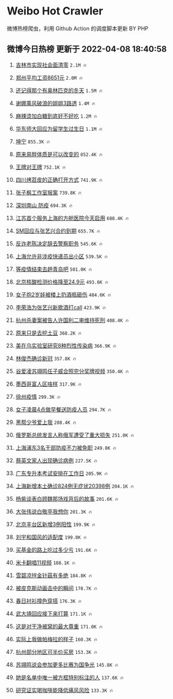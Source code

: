 # Weibo Hot Crawler 



微博热榜爬虫，利用 Github Action 的调度脚本更新 BY PHP 


## 微博今日热榜 更新于 2022-04-08 18:40:58 
1. [吉林市实现社会面清零](https://s.weibo.com/weibo?q=%23%E5%90%89%E6%9E%97%E5%B8%82%E5%AE%9E%E7%8E%B0%E7%A4%BE%E4%BC%9A%E9%9D%A2%E6%B8%85%E9%9B%B6%23&Refer=top) `2.1M 🔥` 

1. [郑州平均工资8651元](https://s.weibo.com/weibo?q=%23%E9%83%91%E5%B7%9E%E5%B9%B3%E5%9D%87%E5%B7%A5%E8%B5%848651%E5%85%83%23&Refer=top) `2.0M 🔥` 

1. [还记得那个有奥林匹克的冬天](https://s.weibo.com/weibo?q=%23%E8%BF%98%E8%AE%B0%E5%BE%97%E9%82%A3%E4%B8%AA%E6%9C%89%E5%A5%A5%E6%9E%97%E5%8C%B9%E5%85%8B%E7%9A%84%E5%86%AC%E5%A4%A9%23&Refer=top) `1.5M 🔥` 

1. [谢娜乘风破浪的姐姐3路透](https://s.weibo.com/weibo?q=%23%E8%B0%A2%E5%A8%9C%E4%B9%98%E9%A3%8E%E7%A0%B4%E6%B5%AA%E7%9A%84%E5%A7%90%E5%A7%903%E8%B7%AF%E9%80%8F%23&Refer=top) `1.4M 🔥` 

1. [麻辣烫加白糖到底好不好吃](https://s.weibo.com/weibo?q=%23%E9%BA%BB%E8%BE%A3%E7%83%AB%E5%8A%A0%E7%99%BD%E7%B3%96%E5%88%B0%E5%BA%95%E5%A5%BD%E4%B8%8D%E5%A5%BD%E5%90%83%23&Refer=top) `1.2M 🔥` 

1. [华东师大回应为留学生过生日](https://s.weibo.com/weibo?q=%23%E5%8D%8E%E4%B8%9C%E5%B8%88%E5%A4%A7%E5%9B%9E%E5%BA%94%E4%B8%BA%E7%95%99%E5%AD%A6%E7%94%9F%E8%BF%87%E7%94%9F%E6%97%A5%23&Refer=top) `1.1M 🔥` 

1. [坤宁](https://s.weibo.com/weibo?q=%E5%9D%A4%E5%AE%81&Refer=top) `855.3K 🔥` 

1. [原来易胖体质是可以改变的](https://s.weibo.com/weibo?q=%23%E5%8E%9F%E6%9D%A5%E6%98%93%E8%83%96%E4%BD%93%E8%B4%A8%E6%98%AF%E5%8F%AF%E4%BB%A5%E6%94%B9%E5%8F%98%E7%9A%84%23&Refer=top) `852.4K 🔥` 

1. [王牌对王牌](https://s.weibo.com/weibo?q=%23%E7%8E%8B%E7%89%8C%E5%AF%B9%E7%8E%8B%E7%89%8C%23&Refer=top) `752.1K 🔥` 

1. [四川烤苕皮的正确打开方式](https://s.weibo.com/weibo?q=%23%E5%9B%9B%E5%B7%9D%E7%83%A4%E8%8B%95%E7%9A%AE%E7%9A%84%E6%AD%A3%E7%A1%AE%E6%89%93%E5%BC%80%E6%96%B9%E5%BC%8F%23&Refer=top) `741.9K 🔥` 

1. [张子枫工作室报案](https://s.weibo.com/weibo?q=%23%E5%BC%A0%E5%AD%90%E6%9E%AB%E5%B7%A5%E4%BD%9C%E5%AE%A4%E6%8A%A5%E6%A1%88%23&Refer=top) `739.8K 🔥` 

1. [深圳南山 防疫](https://s.weibo.com/weibo?q=%E6%B7%B1%E5%9C%B3%E5%8D%97%E5%B1%B1%20%E9%98%B2%E7%96%AB&Refer=top) `694.3K 🔥` 

1. [江苏首个服务上海的方舱医院今天启用](https://s.weibo.com/weibo?q=%23%E6%B1%9F%E8%8B%8F%E9%A6%96%E4%B8%AA%E6%9C%8D%E5%8A%A1%E4%B8%8A%E6%B5%B7%E7%9A%84%E6%96%B9%E8%88%B1%E5%8C%BB%E9%99%A2%E4%BB%8A%E5%A4%A9%E5%90%AF%E7%94%A8%23&Refer=top) `688.4K 🔥` 

1. [SM回应与张艺兴合约到期](https://s.weibo.com/weibo?q=%23SM%E5%9B%9E%E5%BA%94%E4%B8%8E%E5%BC%A0%E8%89%BA%E5%85%B4%E5%90%88%E7%BA%A6%E5%88%B0%E6%9C%9F%23&Refer=top) `655.7K 🔥` 

1. [反诈老陈决定辞去警察职务](https://s.weibo.com/weibo?q=%23%E5%8F%8D%E8%AF%88%E8%80%81%E9%99%88%E5%86%B3%E5%AE%9A%E8%BE%9E%E5%8E%BB%E8%AD%A6%E5%AF%9F%E8%81%8C%E5%8A%A1%23&Refer=top) `545.6K 🔥` 

1. [上海允许非涉疫快递员出小区](https://s.weibo.com/weibo?q=%23%E4%B8%8A%E6%B5%B7%E5%85%81%E8%AE%B8%E9%9D%9E%E6%B6%89%E7%96%AB%E5%BF%AB%E9%80%92%E5%91%98%E5%87%BA%E5%B0%8F%E5%8C%BA%23&Refer=top) `539.5K 🔥` 

1. [等疫情结束去趟青岛吧](https://s.weibo.com/weibo?q=%23%E7%AD%89%E7%96%AB%E6%83%85%E7%BB%93%E6%9D%9F%E5%8E%BB%E8%B6%9F%E9%9D%92%E5%B2%9B%E5%90%A7%23&Refer=top) `501.0K 🔥` 

1. [北京核酸检测价格降至24.9元](https://s.weibo.com/weibo?q=%23%E5%8C%97%E4%BA%AC%E6%A0%B8%E9%85%B8%E6%A3%80%E6%B5%8B%E4%BB%B7%E6%A0%BC%E9%99%8D%E8%87%B324.9%E5%85%83%23&Refer=top) `493.6K 🔥` 

1. [女子抱2岁娃被楼上扔酒瓶砸伤](https://s.weibo.com/weibo?q=%23%E5%A5%B3%E5%AD%90%E6%8A%B12%E5%B2%81%E5%A8%83%E8%A2%AB%E6%A5%BC%E4%B8%8A%E6%89%94%E9%85%92%E7%93%B6%E7%A0%B8%E4%BC%A4%23&Refer=top) `484.6K 🔥` 

1. [李荣浩为张艺兴新歌酒打call](https://s.weibo.com/weibo?q=%23%E6%9D%8E%E8%8D%A3%E6%B5%A9%E4%B8%BA%E5%BC%A0%E8%89%BA%E5%85%B4%E6%96%B0%E6%AD%8C%E9%85%92%E6%89%93call%23&Refer=top) `423.9K 🔥` 

1. [杭州杀妻案被告人许国利二审维持死刑](https://s.weibo.com/weibo?q=%23%E6%9D%AD%E5%B7%9E%E6%9D%80%E5%A6%BB%E6%A1%88%E8%A2%AB%E5%91%8A%E4%BA%BA%E8%AE%B8%E5%9B%BD%E5%88%A9%E4%BA%8C%E5%AE%A1%E7%BB%B4%E6%8C%81%E6%AD%BB%E5%88%91%23&Refer=top) `408.4K 🔥` 

1. [原来只是去挖土豆](https://s.weibo.com/weibo?q=%23%E5%8E%9F%E6%9D%A5%E5%8F%AA%E6%98%AF%E5%8E%BB%E6%8C%96%E5%9C%9F%E8%B1%86%23&Refer=top) `368.2K 🔥` 

1. [美在乌实验室研究8种烈性传染病](https://s.weibo.com/weibo?q=%23%E7%BE%8E%E5%9C%A8%E4%B9%8C%E5%AE%9E%E9%AA%8C%E5%AE%A4%E7%A0%94%E7%A9%B68%E7%A7%8D%E7%83%88%E6%80%A7%E4%BC%A0%E6%9F%93%E7%97%85%23&Refer=top) `366.9K 🔥` 

1. [林俊杰确诊新冠](https://s.weibo.com/weibo?q=%23%E6%9E%97%E4%BF%8A%E6%9D%B0%E7%A1%AE%E8%AF%8A%E6%96%B0%E5%86%A0%23&Refer=top) `357.8K 🔥` 

1. [谷爱凌苏翊鸣任子威合照完分奖牌视频](https://s.weibo.com/weibo?q=%23%E8%B0%B7%E7%88%B1%E5%87%8C%E8%8B%8F%E7%BF%8A%E9%B8%A3%E4%BB%BB%E5%AD%90%E5%A8%81%E5%90%88%E7%85%A7%E5%AE%8C%E5%88%86%E5%A5%96%E7%89%8C%E8%A7%86%E9%A2%91%23&Refer=top) `350.4K 🔥` 

1. [墨西哥富人区啥样](https://s.weibo.com/weibo?q=%E5%A2%A8%E8%A5%BF%E5%93%A5%E5%AF%8C%E4%BA%BA%E5%8C%BA%E5%95%A5%E6%A0%B7&Refer=top) `317.9K 🔥` 

1. [徐州疫情](https://s.weibo.com/weibo?q=%23%E5%BE%90%E5%B7%9E%E7%96%AB%E6%83%85%23&Refer=top) `299.3K 🔥` 

1. [女子凌晨4点做早餐送防疫人员](https://s.weibo.com/weibo?q=%23%E5%A5%B3%E5%AD%90%E5%87%8C%E6%99%A84%E7%82%B9%E5%81%9A%E6%97%A9%E9%A4%90%E9%80%81%E9%98%B2%E7%96%AB%E4%BA%BA%E5%91%98%23&Refer=top) `294.7K 🔥` 

1. [黑帮少爷爱上我](https://s.weibo.com/weibo?q=%E9%BB%91%E5%B8%AE%E5%B0%91%E7%88%B7%E7%88%B1%E4%B8%8A%E6%88%91&Refer=top) `288.4K 🔥` 

1. [俄罗斯总统发言人称俄军遭受了重大损失](https://s.weibo.com/weibo?q=%23%E4%BF%84%E7%BD%97%E6%96%AF%E6%80%BB%E7%BB%9F%E5%8F%91%E8%A8%80%E4%BA%BA%E7%A7%B0%E4%BF%84%E5%86%9B%E9%81%AD%E5%8F%97%E4%BA%86%E9%87%8D%E5%A4%A7%E6%8D%9F%E5%A4%B1%23&Refer=top) `251.0K 🔥` 

1. [上海浦东3名干部防疫不力被免职](https://s.weibo.com/weibo?q=%23%E4%B8%8A%E6%B5%B7%E6%B5%A6%E4%B8%9C3%E5%90%8D%E5%B9%B2%E9%83%A8%E9%98%B2%E7%96%AB%E4%B8%8D%E5%8A%9B%E8%A2%AB%E5%85%8D%E8%81%8C%23&Refer=top) `249.8K 🔥` 

1. [蔡英文家人出现确诊病例](https://s.weibo.com/weibo?q=%23%E8%94%A1%E8%8B%B1%E6%96%87%E5%AE%B6%E4%BA%BA%E5%87%BA%E7%8E%B0%E7%A1%AE%E8%AF%8A%E7%97%85%E4%BE%8B%23&Refer=top) `227.5K 🔥` 

1. [广东专升本考试安排在工作日](https://s.weibo.com/weibo?q=%E5%B9%BF%E4%B8%9C%E4%B8%93%E5%8D%87%E6%9C%AC%E8%80%83%E8%AF%95%E5%AE%89%E6%8E%92%E5%9C%A8%E5%B7%A5%E4%BD%9C%E6%97%A5&Refer=top) `205.9K 🔥` 

1. [上海新增本土确诊824例无症状20398例](https://s.weibo.com/weibo?q=%23%E4%B8%8A%E6%B5%B7%E6%96%B0%E5%A2%9E%E6%9C%AC%E5%9C%9F%E7%A1%AE%E8%AF%8A824%E4%BE%8B%E6%97%A0%E7%97%87%E7%8A%B620398%E4%BE%8B%23&Refer=top) `204.1K 🔥` 

1. [杨紫谈表白顾魏那场戏背后的故事](https://s.weibo.com/weibo?q=%23%E6%9D%A8%E7%B4%AB%E8%B0%88%E8%A1%A8%E7%99%BD%E9%A1%BE%E9%AD%8F%E9%82%A3%E5%9C%BA%E6%88%8F%E8%83%8C%E5%90%8E%E7%9A%84%E6%95%85%E4%BA%8B%23&Refer=top) `201.6K 🔥` 

1. [大张伟说白敬亭我想你](https://s.weibo.com/weibo?q=%23%E5%A4%A7%E5%BC%A0%E4%BC%9F%E8%AF%B4%E7%99%BD%E6%95%AC%E4%BA%AD%E6%88%91%E6%83%B3%E4%BD%A0%23&Refer=top) `201.3K 🔥` 

1. [北京丰台区新增3例阳性](https://s.weibo.com/weibo?q=%E5%8C%97%E4%BA%AC%E4%B8%B0%E5%8F%B0%E5%8C%BA%E6%96%B0%E5%A2%9E3%E4%BE%8B%E9%98%B3%E6%80%A7&Refer=top) `199.9K 🔥` 

1. [刘宇和国风的适配度](https://s.weibo.com/weibo?q=%23%E5%88%98%E5%AE%87%E5%92%8C%E5%9B%BD%E9%A3%8E%E7%9A%84%E9%80%82%E9%85%8D%E5%BA%A6%23&Refer=top) `199.0K 🔥` 

1. [买基金的路上吃过多少亏](https://s.weibo.com/weibo?q=%23%E4%B9%B0%E5%9F%BA%E9%87%91%E7%9A%84%E8%B7%AF%E4%B8%8A%E5%90%83%E8%BF%87%E5%A4%9A%E5%B0%91%E4%BA%8F%23&Refer=top) `191.6K 🔥` 

1. [米卡翻唱11视频](https://s.weibo.com/weibo?q=%23%E7%B1%B3%E5%8D%A1%E7%BF%BB%E5%94%B111%E8%A7%86%E9%A2%91%23&Refer=top) `188.1K 🔥` 

1. [雪碧凉拌金针菇有多绝](https://s.weibo.com/weibo?q=%23%E9%9B%AA%E7%A2%A7%E5%87%89%E6%8B%8C%E9%87%91%E9%92%88%E8%8F%87%E6%9C%89%E5%A4%9A%E7%BB%9D%23&Refer=top) `184.8K 🔥` 

1. [被皮克斯动画击中的瞬间](https://s.weibo.com/weibo?q=%23%E8%A2%AB%E7%9A%AE%E5%85%8B%E6%96%AF%E5%8A%A8%E7%94%BB%E5%87%BB%E4%B8%AD%E7%9A%84%E7%9E%AC%E9%97%B4%23&Refer=top) `178.7K 🔥` 

1. [春日衬衫撞色穿搭](https://s.weibo.com/weibo?q=%23%E6%98%A5%E6%97%A5%E8%A1%AC%E8%A1%AB%E6%92%9E%E8%89%B2%E7%A9%BF%E6%90%AD%23&Refer=top) `176.3K 🔥` 

1. [武大靖回应接下来打算](https://s.weibo.com/weibo?q=%23%E6%AD%A6%E5%A4%A7%E9%9D%96%E5%9B%9E%E5%BA%94%E6%8E%A5%E4%B8%8B%E6%9D%A5%E6%89%93%E7%AE%97%23&Refer=top) `171.1K 🔥` 

1. [这是对干净被窝的最大尊重](https://s.weibo.com/weibo?q=%23%E8%BF%99%E6%98%AF%E5%AF%B9%E5%B9%B2%E5%87%80%E8%A2%AB%E7%AA%9D%E7%9A%84%E6%9C%80%E5%A4%A7%E5%B0%8A%E9%87%8D%23&Refer=top) `171.0K 🔥` 

1. [实际上我做帕梅拉的样子](https://s.weibo.com/weibo?q=%23%E5%AE%9E%E9%99%85%E4%B8%8A%E6%88%91%E5%81%9A%E5%B8%95%E6%A2%85%E6%8B%89%E7%9A%84%E6%A0%B7%E5%AD%90%23&Refer=top) `160.3K 🔥` 

1. [杭州部分地区可半价买房](https://s.weibo.com/weibo?q=%23%E6%9D%AD%E5%B7%9E%E9%83%A8%E5%88%86%E5%9C%B0%E5%8C%BA%E5%8F%AF%E5%8D%8A%E4%BB%B7%E4%B9%B0%E6%88%BF%23&Refer=top) `153.3K 🔥` 

1. [苏翊鸣说会参加更多比赛为国争光](https://s.weibo.com/weibo?q=%23%E8%8B%8F%E7%BF%8A%E9%B8%A3%E8%AF%B4%E4%BC%9A%E5%8F%82%E5%8A%A0%E6%9B%B4%E5%A4%9A%E6%AF%94%E8%B5%9B%E4%B8%BA%E5%9B%BD%E4%BA%89%E5%85%89%23&Refer=top) `145.8K 🔥` 

1. [她是名单中唯一被方框特别标注的人](https://s.weibo.com/weibo?q=%23%E5%A5%B9%E6%98%AF%E5%90%8D%E5%8D%95%E4%B8%AD%E5%94%AF%E4%B8%80%E8%A2%AB%E6%96%B9%E6%A1%86%E7%89%B9%E5%88%AB%E6%A0%87%E6%B3%A8%E7%9A%84%E4%BA%BA%23&Refer=top) `137.6K 🔥` 

1. [研究证实喝咖啡能降低痛风风险](https://s.weibo.com/weibo?q=%23%E7%A0%94%E7%A9%B6%E8%AF%81%E5%AE%9E%E5%96%9D%E5%92%96%E5%95%A1%E8%83%BD%E9%99%8D%E4%BD%8E%E7%97%9B%E9%A3%8E%E9%A3%8E%E9%99%A9%23&Refer=top) `133.3K 🔥` 

